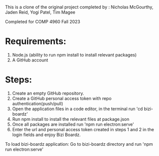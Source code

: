 This is a clone of the original project completed by :
  Nicholas McGourthy,
  Jaden Reid,
  Yogi Patel,
  Tim Magee

Completed for COMP 4960 Fall 2023

# Requirements: 
1. Node.js (ability to run npm install to install relevant packages)
2. A GitHub account

# Steps:
1. Create an empty GitHub repository.
2. Create a GitHub personal access token with repo authentication(push/pull)
3. Open the application files in a code editor, in the terminal run 'cd bizi-boardz'
4. Run npm install to install the relevant files at package.json 
5. Once all packages are installed run 'npm run electron:serve'
6. Enter the url and personal access token created in steps 1 and 2 in the login fields and enjoy Bizi Boardz.

To load bizi-boardz application: Go to bizi-boardz directory and run 'npm run electron:serve'
